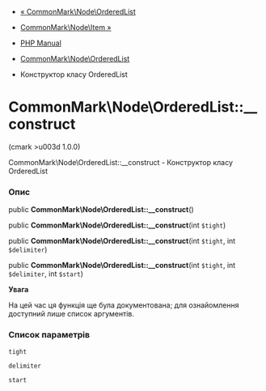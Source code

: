 - [«
CommonMark\Node\OrderedList](class.commonmark-node-orderedlist.md)
- [CommonMark\Node\Item »](class.commonmark-node-item.md)

- [PHP Manual](index.md)
- [CommonMark\Node\OrderedList](class.commonmark-node-orderedlist.md)
- Конструктор класу OrderedList

# CommonMark\Node\OrderedList::\_\_construct

(cmark \>u003d 1.0.0)

CommonMark\Node\OrderedList::\_\_construct - Конструктор класу
OrderedList

### Опис

public **CommonMark\Node\OrderedList::\_\_construct**()

public **CommonMark\Node\OrderedList::\_\_construct**(int `$tight`)

public **CommonMark\Node\OrderedList::\_\_construct**(int `$tight`, int
`$delimiter`)

public **CommonMark\Node\OrderedList::\_\_construct**(int `$tight`, int
`$delimiter`, int `$start`)

**Увага**

На цей час ця функція ще була документована; для
ознайомлення доступний лише список аргументів.

### Список параметрів

`tight`

`delimiter`

`start`
